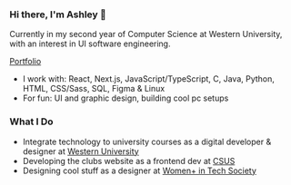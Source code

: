 ### Hi there, I'm Ashley 👋
Currently in my second year of Computer Science at Western University, with an interest in UI software engineering.

[Portfolio](https://ashleyoyewole.dev/)

- I work with: React, Next.js, JavaScript/TypeScript, C, Java, Python, HTML, CSS/Sass, SQL, Figma & Linux
- For fun: UI and graphic design, building cool pc setups
### What I Do
- Integrate technology to university courses as a digital developer & designer at [Western University](https://itrc.uwo.ca/)
- Developing the clubs website as a frontend dev at [CSUS](https://www.instagram.com/westerncsus/)
- Designing cool stuff as a designer at [Women+ in Tech Society](https://www.instagram.com/wits.uwo/)
